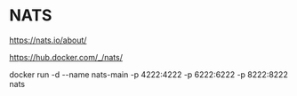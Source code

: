# NATS 

https://nats.io/about/

https://hub.docker.com/_/nats/

docker run -d --name nats-main -p 4222:4222 -p 6222:6222 -p 8222:8222 nats
